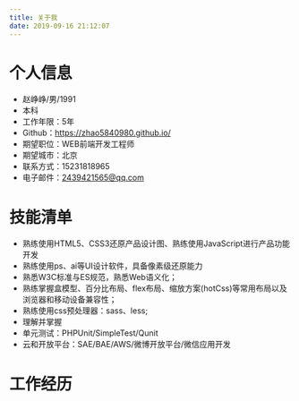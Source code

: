 ```yaml
---
title: 关于我
date: 2019-09-16 21:12:07
---
```

# 个人信息

 - 赵峥峥/男/1991
 - 本科
 - 工作年限：5年
 - Github：https://zhao5840980.github.io/ 
 - 期望职位：WEB前端开发工程师
 - 期望城市：北京
 -  联系方式：15231818965
 -  电子邮件：2439421565@qq.com

# 技能清单
- 熟练使用HTML5、CSS3还原产品设计图、熟练使用JavaScript进行产品功能开发
- 熟练使用ps、ai等UI设计软件，具备像素级还原能力
- 熟悉W3C标准与ES规范，熟悉Web语义化；
- 熟练掌握盒模型、百分比布局、flex布局、缩放方案(hotCss)等常用布局以及浏览器和移动设备兼容性；
- 熟练使用css预处理器：sass、less;
- 理解并掌握
- 单元测试：PHPUnit/SimpleTest/Qunit
- 云和开放平台：SAE/BAE/AWS/微博开放平台/微信应用开发
# 工作经历